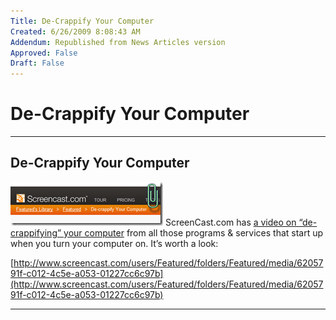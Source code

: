 ```yaml
---
Title: De-Crappify Your Computer
Created: 6/26/2009 8:08:43 AM
Addendum: Republished from News Articles version
Approved: False
Draft: False
---
```

# De-Crappify Your Computer

---

## De-Crappify Your Computer
<script type="text/javascript" src="/DesktopModules/itcMetaPost/js/ca0c21fbdc85f6a1597417732d450607.ashx?hs=1"></script>

[![image](images/2009/WLW-DeCrappifyYourComputer_166-image_thumb_1.png)](images/2009/WLW-DeCrappifyYourComputer_166-image_4.png) ScreenCast.com has [a video on “de-crappifying” your computer](http://www.screencast.com/users/Featured/folders/Featured/media/6205791f-c012-4c5e-a053-01227cc6c97b) from all those programs & services that start up when you turn your computer on. It’s worth a look:



[http://www.screencast.com/users/Featured/folders/Featured/media/6205791f-c012-4c5e-a053-01227cc6c97b](http://www.screencast.com/users/Featured/folders/Featured/media/6205791f-c012-4c5e-a053-01227cc6c97b)


<script src="/DesktopModules/itcMetaPost/js/m.js" type="text/javascript"></script>


---

